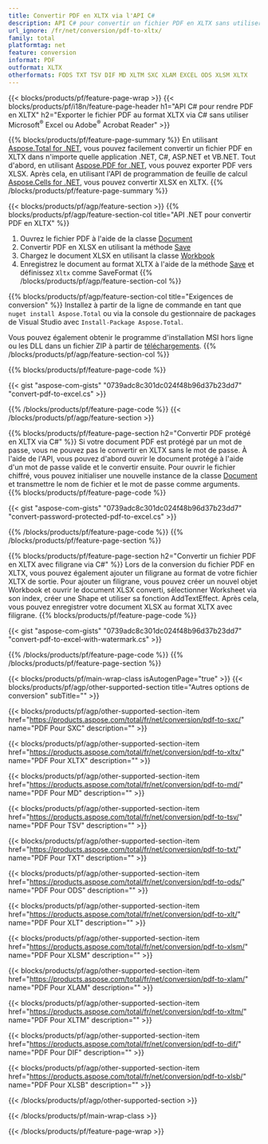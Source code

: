 ```yaml
---
title: Convertir PDF en XLTX via l'API C#
description: API C# pour convertir un fichier PDF en XLTX sans utiliser Microsoft Excel ou Adobe Reader
url_ignore: /fr/net/conversion/pdf-to-xltx/
family: total
platformtag: net
feature: conversion
informat: PDF
outformat: XLTX
otherformats: FODS TXT TSV DIF MD XLTM SXC XLAM EXCEL ODS XLSM XLTX
---
```

{{< blocks/products/pf/feature-page-wrap >}}
{{< blocks/products/pf/i18n/feature-page-header h1="API C# pour rendre PDF en XLTX" h2="Exporter le fichier PDF au format XLTX via C# sans utiliser Microsoft<sup>&reg;</sup> Excel ou Adobe<sup>&reg;</sup> Acrobat Reader" >}}

{{% blocks/products/pf/feature-page-summary %}}
En utilisant [Aspose.Total for .NET](https://products.aspose.com/total/net/), vous pouvez facilement convertir un fichier PDF en XLTX dans n'importe quelle application .NET, C#, ASP.NET et VB.NET. Tout d'abord, en utilisant [Aspose.PDF for .NET](https://products.aspose.com/pdf/net/), vous pouvez exporter PDF vers XLSX. Après cela, en utilisant l'API de programmation de feuille de calcul [Aspose.Cells for .NET](https://products.aspose.com/cells/net/), vous pouvez convertir XLSX en XLTX.
{{% /blocks/products/pf/feature-page-summary  %}}

{{< blocks/products/pf/agp/feature-section >}}
{{% blocks/products/pf/agp/feature-section-col title="API .NET pour convertir PDF en XLTX" %}}
1. Ouvrez le fichier PDF à l'aide de la classe [Document](https://reference.aspose.com/pdf/net/aspose.pdf/document)
2. Convertir PDF en XLSX en utilisant la méthode [Save](https://reference.aspose.com/pdf/net/aspose.pdf.document/save/methods/5)
3. Chargez le document XLSX en utilisant la classe [Workbook](https://reference.aspose.com/cells/net/aspose.cells/workbook)
4. Enregistrez le document au format XLTX à l'aide de la méthode [Save](https://reference.aspose.com/cells/net/aspose.cells.workbook/save/methods/4) et définissez `Xltx` comme SaveFormat
{{% /blocks/products/pf/agp/feature-section-col %}}

{{% blocks/products/pf/agp/feature-section-col title="Exigences de conversion" %}}
Installez à partir de la ligne de commande en tant que ```nuget install Aspose.Total``` ou via la console du gestionnaire de packages de Visual Studio avec ```Install-Package Aspose.Total```.

Vous pouvez également obtenir le programme d'installation MSI hors ligne ou les DLL dans un fichier ZIP à partir de [téléchargements](https://releases.aspose.com/total/net).
{{% /blocks/products/pf/agp/feature-section-col %}}

{{% blocks/products/pf/feature-page-code %}}

{{< gist "aspose-com-gists" "0739adc8c301dc024f48b96d37b23dd7" "convert-pdf-to-excel.cs" >}}


{{% /blocks/products/pf/feature-page-code %}}
{{< /blocks/products/pf/agp/feature-section >}}

{{% blocks/products/pf/feature-page-section  h2="Convertir PDF protégé en XLTX via C#" %}}
Si votre document PDF est protégé par un mot de passe, vous ne pouvez pas le convertir en XLTX sans le mot de passe. À l'aide de l'API, vous pouvez d'abord ouvrir le document protégé à l'aide d'un mot de passe valide et le convertir ensuite. Pour ouvrir le fichier chiffré, vous pouvez initialiser une nouvelle instance de la classe [Document](https://reference.aspose.com/pdf/net/aspose.pdf/document) et transmettre le nom de fichier et le mot de passe comme arguments.  
{{% blocks/products/pf/feature-page-code %}}

{{< gist "aspose-com-gists" "0739adc8c301dc024f48b96d37b23dd7" "convert-password-protected-pdf-to-excel.cs" >}}

{{% /blocks/products/pf/feature-page-code  %}}
{{% /blocks/products/pf/feature-page-section %}}

{{% blocks/products/pf/feature-page-section  h2="Convertir un fichier PDF en XLTX avec filigrane via C#" %}}
Lors de la conversion du fichier PDF en XLTX, vous pouvez également ajouter un filigrane au format de votre fichier XLTX de sortie. Pour ajouter un filigrane, vous pouvez créer un nouvel objet Workbook et ouvrir le document XLSX converti, sélectionner Worksheet via son index, créer une Shape et utiliser sa fonction AddTextEffect. Après cela, vous pouvez enregistrer votre document XLSX au format XLTX avec filigrane. 
{{% blocks/products/pf/feature-page-code %}}

{{< gist "aspose-com-gists" "0739adc8c301dc024f48b96d37b23dd7" "convert-pdf-to-excel-with-watermark.cs" >}}

{{% /blocks/products/pf/feature-page-code  %}}
{{% /blocks/products/pf/feature-page-section %}}

{{< blocks/products/pf/main-wrap-class isAutogenPage="true" >}}
{{< blocks/products/pf/agp/other-supported-section title="Autres options de conversion" subTitle="" >}}

{{< blocks/products/pf/agp/other-supported-section-item href="https://products.aspose.com/total/fr/net/conversion/pdf-to-sxc/" name="PDF Pour SXC" description="" >}}

{{< blocks/products/pf/agp/other-supported-section-item href="https://products.aspose.com/total/fr/net/conversion/pdf-to-xltx/" name="PDF Pour XLTX" description="" >}}

{{< blocks/products/pf/agp/other-supported-section-item href="https://products.aspose.com/total/fr/net/conversion/pdf-to-md/" name="PDF Pour MD" description="" >}}

{{< blocks/products/pf/agp/other-supported-section-item href="https://products.aspose.com/total/fr/net/conversion/pdf-to-tsv/" name="PDF Pour TSV" description="" >}}

{{< blocks/products/pf/agp/other-supported-section-item href="https://products.aspose.com/total/fr/net/conversion/pdf-to-txt/" name="PDF Pour TXT" description="" >}}

{{< blocks/products/pf/agp/other-supported-section-item href="https://products.aspose.com/total/fr/net/conversion/pdf-to-ods/" name="PDF Pour ODS" description="" >}}

{{< blocks/products/pf/agp/other-supported-section-item href="https://products.aspose.com/total/fr/net/conversion/pdf-to-xlt/" name="PDF Pour XLT" description="" >}}

{{< blocks/products/pf/agp/other-supported-section-item href="https://products.aspose.com/total/fr/net/conversion/pdf-to-xlsm/" name="PDF Pour XLSM" description="" >}}

{{< blocks/products/pf/agp/other-supported-section-item href="https://products.aspose.com/total/fr/net/conversion/pdf-to-xlam/" name="PDF Pour XLAM" description="" >}}

{{< blocks/products/pf/agp/other-supported-section-item href="https://products.aspose.com/total/fr/net/conversion/pdf-to-xltm/" name="PDF Pour XLTM" description="" >}}

{{< blocks/products/pf/agp/other-supported-section-item href="https://products.aspose.com/total/fr/net/conversion/pdf-to-dif/" name="PDF Pour DIF" description="" >}}

{{< blocks/products/pf/agp/other-supported-section-item href="https://products.aspose.com/total/fr/net/conversion/pdf-to-xlsb/" name="PDF Pour XLSB" description="" >}}



{{< /blocks/products/pf/agp/other-supported-section >}}

{{< /blocks/products/pf/main-wrap-class >}}

{{< /blocks/products/pf/feature-page-wrap >}}